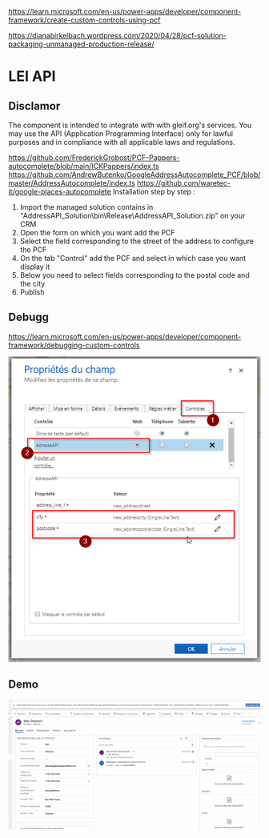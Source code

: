 <https://learn.microsoft.com/en-us/power-apps/developer/component-framework/create-custom-controls-using-pcf>

https://dianabirkelbach.wordpress.com/2020/04/28/pcf-solution-packaging-unmanaged-production-release/

# LEI API

## Disclamor

The component is intended to integrate with with gleif.org's services. You may use the API (Application Programming Interface) only for lawful purposes and in compliance with all applicable laws and regulations.

<https://github.com/FrederickGrobost/PCF-Pappers-autocomplete/blob/main/ICKPappers/index.ts>
<https://github.com/AndrewButenko/GoogleAddressAutocomplete_PCF/blob/master/AddressAutocomplete/index.ts>
<https://github.com/waretec-it/google-places-autocomplete>
Installation step by step : 

1. Import the managed solution contains in "AddressAPI_Solution\bin\Release\AddressAPI_Solution.zip" on your CRM  
2. Open the form on which you want add the PCF  
3. Select the field corresponding to the street of the address to configure the PCF  
4. On the tab "Control" add the PCF and select in which case you want display it  
5. Below you need to select fields corresponding to the postal code and the city  
6. Publish  

## Debugg

https://learn.microsoft.com/en-us/power-apps/developer/component-framework/debugging-custom-controls

![alt text](img/config.png)

## Demo 

![alt text](img/screen.gif)